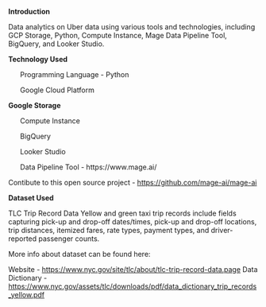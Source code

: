 <b>Introduction</b>

Data analytics on Uber data using various tools and technologies, including GCP Storage, Python, Compute Instance, Mage Data Pipeline Tool, BigQuery, and Looker Studio.

<b>Technology Used</b>
<ul>Programming Language - Python</ul>
<ul>Google Cloud Platform</ul>

<b>Google Storage</b>
<ul>Compute Instance</ul>
<ul>BigQuery</ul>
<ul>Looker Studio</ul>
<ul>Data Pipeline Tool - https://www.mage.ai/</ul>

Contibute to this open source project - https://github.com/mage-ai/mage-ai

<b>Dataset Used</b>

TLC Trip Record Data Yellow and green taxi trip records include fields capturing pick-up and drop-off dates/times, pick-up and drop-off locations, trip distances, itemized fares, rate types, payment types, and driver-reported passenger counts.

More info about dataset can be found here:

Website - https://www.nyc.gov/site/tlc/about/tlc-trip-record-data.page
Data Dictionary - https://www.nyc.gov/assets/tlc/downloads/pdf/data_dictionary_trip_records_yellow.pdf
